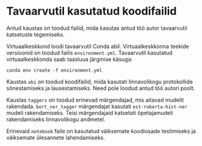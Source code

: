 # Tavaarvutil kasutatud koodifailid

Antud kaustas on toodud failid, mida kasutas antud töö autor tavaarvutil katsetuste tegemiseks.

Virtuaalkeskkond loodi tavaarvutil Conda abil. Virtuaalkeskkonna teekide versioonid on toodud failis `environment.yml`. Tavaarvutil kasutatud virtuaalkeskkonda saab taasluua järgmise käsuga:
```
conda env create -f environment.yml
```

Kaustas `abi` on toodud koodifailid, mida kasutati linnavolikogu protokollide sõnestamiseks ja lausestamiseks. Need pole loodud antud töö autori poolt.

Kaustas `taggers` on toodud erinevad märgendajad, mis aitavad mudelit rakendada. `bert_ner_tagger` märgendajat kasutati `est-roberta-hist-ner` mudeli rakendamiseks. Teisi märgendajaid katsetati õpetajamudeli rakendamiseks linnavolikogu andmetel.

Erinevaid `notebook` faile on kasutatud väiksemate koodiosade testimiseks ja väiksemate ülesannete lahendamiseks.
